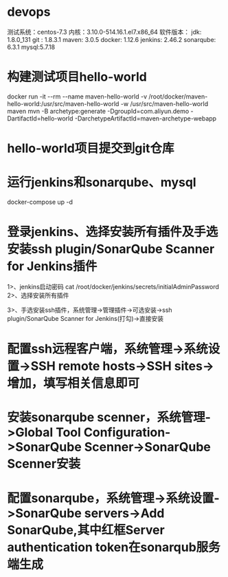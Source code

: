 # devops

测试系统：centos-7.3 
内核：3.10.0-514.16.1.el7.x86_64
软件版本：
jdk: 1.8.0_131
git : 1.8.3.1
maven: 3.0.5
docker: 1.12.6
jenkins: 2.46.2
sonarqube: 6.3.1
mysql:5.7.18

# 构建测试项目hello-world
docker run -it --rm --name maven-hello-world -v /root/docker/maven-hello-world:/usr/src/maven-hello-world -w /usr/src/maven-hello-world maven mvn -B archetype:generate -DgroupId=com.aliyun.demo -DartifactId=hello-world -DarchetypeArtifactId=maven-archetype-webapp

# hello-world项目提交到git仓库

# 运行jenkins和sonarqube、mysql
docker-compose up -d

# 登录jenkins、选择安装所有插件及手选安装ssh plugin/SonarQube Scanner for Jenkins插件
1>、jenkins启动密码 cat /root/docker/jenkins/secrets/initialAdminPassword 
2>、选择安装所有插件

3>、手选安装ssh插件，系统管理->管理插件->可选安装->ssh plugin/SonarQube Scanner for Jenkins(打勾)->直接安装 
# 配置ssh远程客户端，系统管理->系统设置->SSH remote hosts->SSH sites->增加，填写相关信息即可

# 安装sonarqube scenner，系统管理->Global Tool Configuration->SonarQube Scenner->SonarQube Scenner安装

# 配置sonarqube，系统管理->系统设置->SonarQube servers->Add SonarQube,其中红框Server authentication token在sonarqub服务端生成

